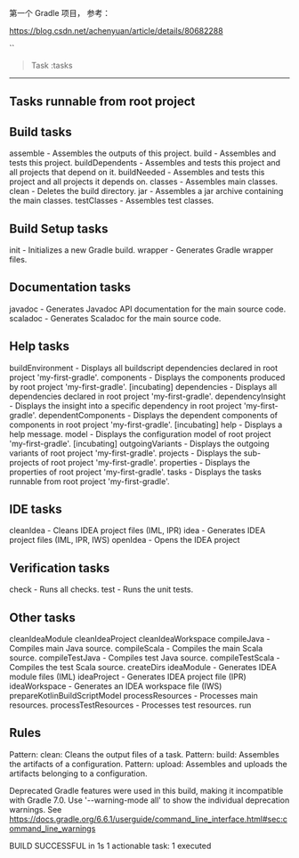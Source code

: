 
第一个 Gradle 项目， 参考：

https://blog.csdn.net/achenyuan/article/details/80682288



``

> Task :tasks

------------------------------------------------------------
Tasks runnable from root project
------------------------------------------------------------

Build tasks
-----------
assemble - Assembles the outputs of this project.
build - Assembles and tests this project.
buildDependents - Assembles and tests this project and all projects that depend on it.
buildNeeded - Assembles and tests this project and all projects it depends on.
classes - Assembles main classes.
clean - Deletes the build directory.
jar - Assembles a jar archive containing the main classes.
testClasses - Assembles test classes.

Build Setup tasks
-----------------
init - Initializes a new Gradle build.
wrapper - Generates Gradle wrapper files.

Documentation tasks
-------------------
javadoc - Generates Javadoc API documentation for the main source code.
scaladoc - Generates Scaladoc for the main source code.

Help tasks
----------
buildEnvironment - Displays all buildscript dependencies declared in root project 'my-first-gradle'.
components - Displays the components produced by root project 'my-first-gradle'. [incubating]
dependencies - Displays all dependencies declared in root project 'my-first-gradle'.
dependencyInsight - Displays the insight into a specific dependency in root project 'my-first-gradle'.
dependentComponents - Displays the dependent components of components in root project 'my-first-gradle'. [incubating]
help - Displays a help message.
model - Displays the configuration model of root project 'my-first-gradle'. [incubating]
outgoingVariants - Displays the outgoing variants of root project 'my-first-gradle'.
projects - Displays the sub-projects of root project 'my-first-gradle'.
properties - Displays the properties of root project 'my-first-gradle'.
tasks - Displays the tasks runnable from root project 'my-first-gradle'.

IDE tasks
---------
cleanIdea - Cleans IDEA project files (IML, IPR)
idea - Generates IDEA project files (IML, IPR, IWS)
openIdea - Opens the IDEA project

Verification tasks
------------------
check - Runs all checks.
test - Runs the unit tests.

Other tasks
-----------
cleanIdeaModule
cleanIdeaProject
cleanIdeaWorkspace
compileJava - Compiles main Java source.
compileScala - Compiles the main Scala source.
compileTestJava - Compiles test Java source.
compileTestScala - Compiles the test Scala source.
createDirs
ideaModule - Generates IDEA module files (IML)
ideaProject - Generates IDEA project file (IPR)
ideaWorkspace - Generates an IDEA workspace file (IWS)
prepareKotlinBuildScriptModel
processResources - Processes main resources.
processTestResources - Processes test resources.
run

Rules
-----
Pattern: clean<TaskName>: Cleans the output files of a task.
Pattern: build<ConfigurationName>: Assembles the artifacts of a configuration.
Pattern: upload<ConfigurationName>: Assembles and uploads the artifacts belonging to a configuration.

Deprecated Gradle features were used in this build, making it incompatible with Gradle 7.0.
Use '--warning-mode all' to show the individual deprecation warnings.
See https://docs.gradle.org/6.6.1/userguide/command_line_interface.html#sec:command_line_warnings

BUILD SUCCESSFUL in 1s
1 actionable task: 1 executed


```